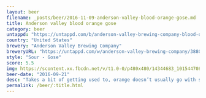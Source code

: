 ```yaml
---
layout: beer
filename: _posts/beer/2016-11-09-anderson-valley-blood-orange-gose.md
title: Anderson valley blood orange gose
category: beer
untappd: "https://untappd.com/b/anderson-valley-brewing-company-blood-orange-gose/791939"
country: "United States"
brewery: "Anderson Valley Brewing Company"
breweryURL: "https://untappd.com/w/anderson-valley-brewing-company/3880"
style: "Sour - Gose"
score: 5.5
img: https://scontent.xx.fbcdn.net/v/t1.0-0/p480x480/14344683_10154470826643745_4940801353933151559_n.jpg?oh=4a4a3c57548e119e0da9298e4f5e78ac&oe=59375F8C
beer-date: "2016-09-21"
desc: "Takes a bit of getting used to, orange doesn’t usually go with salty. Not something I would buy again"
permalink: /beer/:title.html
---
```

